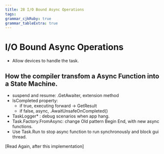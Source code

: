 ```yaml
---
title: 28 I/O Bound Async Operations
tags: 
grammar_cjkRuby: true
grammar_tableExtra: true
---
```


# I/O Bound Async Operations
* Allow devices to handle the task.

## How the compiler transfom a Async Function into a State Machine.
* suspend and resume: .GetAwaiter, extension method
* IsCompleted property:
	* if true, executing forward -> GetResult
	* if false, async, .AwaitUnsafeOnCompleted()
* TaskLogger* : debug scenarios when app hang.
* Task.Factory.FromAsync: change Old pattern Begin End, with new async functions.
* Use Task.Run to stop async function to run synchronously and block gui thread.

[Read Again, after this implementation]